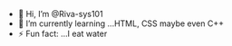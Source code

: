 - 👋 Hi, I’m @Riva-sys101
- 🌱 I’m currently learning ...HTML, CSS maybe even C++ 
- ⚡ Fun fact: ...I eat water 
